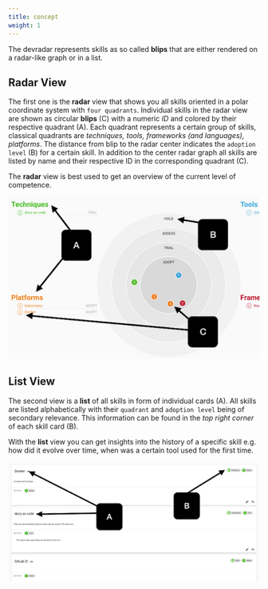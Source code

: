 ```yaml
---
title: concept
weight: 1
---
```


The devradar represents skills as so called **blips** that are either rendered on a radar-like graph or in a list.

## Radar View

The first one is the **radar** view that shows you all skills oriented in a polar coordinate system with `four quadrants`.
Individual skills in the radar view are shown as circular **blips** (C) with a numeric _ID_ and colored by their respective quadrant (A).
Each quadrant represents a certain group of skills, classical quadrants are _techniques, tools, frameworks (and languages), platforms_.
The distance from blip to the radar center indicates the `adoption level` (B) for a certain skill.
In addition to the center radar graph all skills are listed by name and their respective ID in the corresponding quadrant (C).

The **radar** view is best used to get an overview of the current level of competence.

![](/images/howto/radar-elements.png)

## List View

The second view is a **list** of all skills in form of individual cards (A).
All skills are listed alphabetically with their `quadrant` and `adoption level` being of secondary relevance.
This information can be found in the _top right corner_ of each skill card (B).

With the **list** view you can get insights into the history of a specific skill e.g. how did it evolve over time, when was a certain tool used for the first time.

![list view](/images/howto/list-elements.png)
